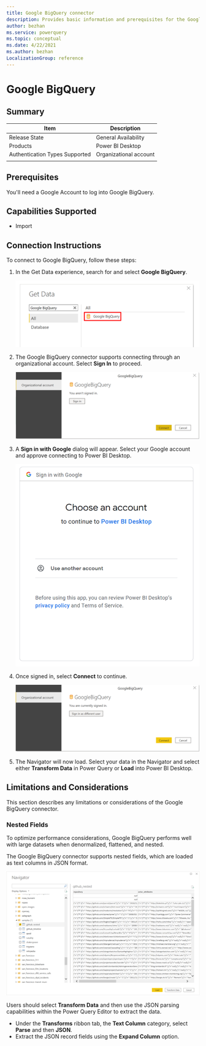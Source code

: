 ```yaml
---
title: Google BigQuery connector
description: Provides basic information and prerequisites for the Google BigQuery connector for Power Query.
author: bezhan
ms.service: powerquery
ms.topic: conceptual
ms.date: 4/22/2021
ms.author: bezhan
LocalizationGroup: reference
---
```


# Google BigQuery
 
## Summary

| Item | Description |
| ---- | ----------- |
| Release State | General Availability |
| Products | Power BI Desktop |
| Authentication Types Supported | Organizational account |
| | |

## Prerequisites

You'll need a Google Account to log into Google BigQuery. 

## Capabilities Supported

 * Import

## Connection Instructions

To connect to Google BigQuery, follow these steps:

1) In the Get Data experience, search for and select **Google BigQuery**. 

    ![Get Data from Google BigQuery](./media/google-bigquery/GetData.png)

2) The Google BigQuery connector supports connecting through an organizational account. Select **Sign In** to proceed.

    ![Sign in to Google BigQuery](./media/google-bigquery/SignIn.png)

3) A **Sign in with Google** dialog will appear. Select your Google account and approve connecting to Power BI Desktop.

    ![Sign in to Google](./media/google-bigquery/SignIntoGoogle.png)

4) Once signed in, select **Connect** to continue.

    ![Connect to Google BigQuery Data](./media/google-bigquery/ConnectToGoogleBigQueryData.png)

5) The Navigator will now load. Select your data in the Navigator and select either **Transform Data** in Power Query or **Load** into Power BI Desktop.

## Limitations and Considerations

This section describes any limitations or considerations of the Google BigQuery connector.

### Nested Fields

To optimize performance considerations, Google BigQuery performs well with large datasets when denormalized, flattened, and nested. 

The Google BigQuery connector supports nested fields, which are loaded as text columns in JSON format. 

![Google BigQuery Nested Fields Support](./media/google-bigquery/GoogleBigQueryNestedFields.png)

Users should select **Transform Data** and then use the JSON parsing capabilities within the Power Query Editor to extract the data.

* Under the **Transforms** ribbon tab, the **Text Column** category, select **Parse** and then **JSON**.
* Extract the JSON record fields using the **Expand Column** option.


